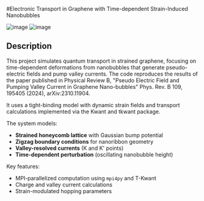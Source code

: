 #Electronic Transport in Graphene with Time-dependent Strain-Induced Nanobubbles

![image](https://github.com/user-attachments/assets/1b32d16b-ccb7-4d47-ac8a-4db694ac881d)
![image](https://github.com/user-attachments/assets/7c93c1c8-946f-4cf1-b5f7-37912d25b529)

## Description
This project simulates quantum transport in strained graphene, focusing on time-dependent deformations from nanobubbles that generate pseudo-electric fields and pump valley currents. The code reproduces the results of the paper published in Physical Review B, "Pseudo Electric Field and Pumping Valley Current in Graphene Nano-bubbles" Phys. Rev. B 109, 195405 (2024), arXiv:2310.11904.

It uses a tight-binding model with dynamic strain fields and transport calculations implemented via the Kwant and tkwant package.



The system models:
- **Strained honeycomb lattice** with Gaussian bump potential
- **Zigzag boundary conditions** for nanoribbon geometry
- **Valley-resolved currents** (K and K' points)
- **Time-dependent perturbation** (oscillating nanobubble height)

Key features:
- MPI-parallelized computation using `mpi4py` and T-Kwant
- Charge and valley current calculations
- Strain-modulated hopping parameters

